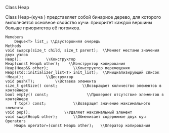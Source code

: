 Class Heap

Class Heap-(куча ) представляет собой бинарное дерево, для которого выполняется основное свойство кучи: приоритет каждой вершины больше приоритетов её потомков.

	Memebers
        Deque<T> list_; \\Двусторонняя очередь
	Methods
	void swapcp(size_t child, size_t parent);  \\Меняет местами значения двух узлов
	Heap();           \\Конструктор 
	Heap(const Heap& other);    \\Конструктор копирования 
	Heap(Heap&& other);           \\Конструктор перемещения 
	Heap(std::initializer_list<T> init_list);  \\Инициализирующий список 
	~Heap();          \\Деструктор 
	void push(T);         \\Вставка элемента
	size_t getSize() const;           \\Возвращает количество элементов в контейнере 
	bool empty() const;                 \\Проверяет отсутствие элементов в контейнере 
     	T top() const;            \\Возвращет значение максимального элемента
	void pop();               \\Удаляет максимальный элемент 
	void swap(Heap& other);       \\Обменивает содержимое двух куч 
	Operators
      	Heap& operator=(const Heap& other);   \\Оператор копирования 





